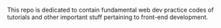 This repo is dedicated to contain fundamental web dev practice codes of tutorials and other important stuff pertaining to front-end development.
